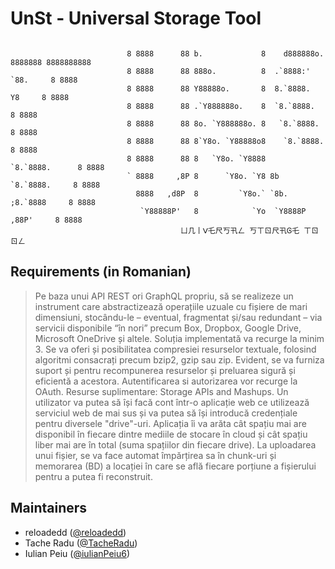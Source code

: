 # UnSt - Universal Storage Tool

```

                          8 8888      88 b.             8    d888888o. 8888888 8888888888 
                          8 8888      88 888o.          8  .`8888:' `88.     8 8888       
                          8 8888      88 Y88888o.       8  8.`8888.   Y8     8 8888       
                          8 8888      88 .`Y888888o.    8  `8.`8888.         8 8888       
                          8 8888      88 8o. `Y888888o. 8   `8.`8888.        8 8888       
                          8 8888      88 8`Y8o. `Y88888o8    `8.`8888.       8 8888       
                          8 8888      88 8   `Y8o. `Y8888     `8.`8888.      8 8888       
                          ` 8888     ,8P 8      `Y8o. `Y8 8b   `8.`8888.     8 8888       
                            8888   ,d8P  8         `Y8o.` `8b.  ;8.`8888     8 8888       
                             `Y88888P'   8            `Yo  `Y8888P ,88P'     8 8888       
                                      ㄩ几丨ᐯ乇尺丂卂ㄥ 丂ㄒㄖ尺卂Ꮆ乇 ㄒㄖㄖㄥ

```

## Requirements (in Romanian)
> Pe baza unui API REST ori GraphQL propriu, să se realizeze un instrument care abstractizează operațiile uzuale cu fișiere de mari dimensiuni, stocându-le – eventual, fragmentat și/sau redundant – via servicii disponibile “în nori” precum Box, Dropbox, Google Drive, Microsoft OneDrive și altele. Soluția implementată va recurge la minim 3. Se va oferi și posibilitatea compresiei resurselor textuale, folosind algoritmi consacrați precum bzip2, gzip sau zip. Evident, se va furniza suport și pentru recompunerea resurselor și preluarea sigură și eficientă a acestora. Autentificarea si autorizarea vor recurge la OAuth. Resurse suplimentare: Storage APIs and Mashups.
> Un utilizator va putea să își facă cont într-o aplicație web ce utilizează serviciul web de mai sus și va putea să își introducă credențiale pentru diversele "drive"-uri. Aplicația îi va arăta cât spațiu mai are disponibil în fiecare dintre mediile de stocare în cloud și cât spațiu liber mai are în total (suma spațiilor din fiecare drive). La uploadarea unui fișier, se va face automat împărțirea sa în chunk-uri și memorarea (BD) a locației în care se află fiecare porțiune a fișierului pentru a putea fi reconstruit. 

## Maintainers
- reloadedd ([@reloadedd](https://github.com/reloadedd))
- Tache Radu ([@TacheRadu](https://github.com/TacheRadu))
- Iulian Peiu ([@iulianPeiu6](https://github.com/iulianPeiu6))
